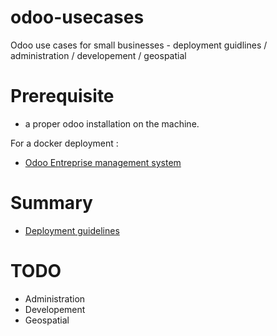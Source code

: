 # odoo-usecases
Odoo use cases for small businesses - deployment  guidlines / administration / developement / geospatial


# Prerequisite 

- a proper odoo installation on the machine.

For a docker deployment : 

- [Odoo Entreprise management system](https://enlight-me.github.io/docker-usecases/setup-images-on-docker/odoo-on-docker.html) 

# Summary 

* [Deployment guidelines](./src/odoo-deploy-guidelines-fr.md)


# TODO

- Administration
- Developement 
- Geospatial